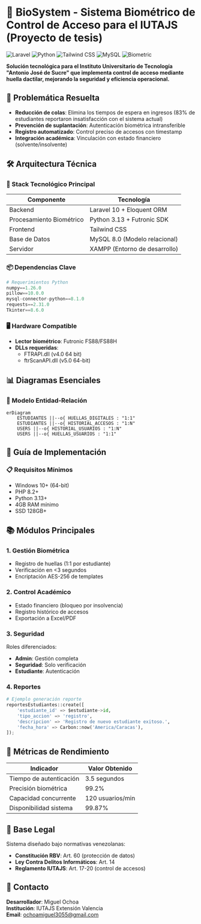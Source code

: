 # 🚀 BioSystem - Sistema Biométrico de Control de Acceso para el IUTAJS (Proyecto de tesis)

![Laravel](https://img.shields.io/badge/Laravel-FF2D20?style=for-the-badge&logo=laravel&logoColor=white)
![Python](https://img.shields.io/badge/Python-3776AB?style=for-the-badge&logo=python&logoColor=white)
![Tailwind CSS](https://img.shields.io/badge/Tailwind_CSS-38B2AC?style=for-the-badge&logo=tailwind-css&logoColor=white)
![MySQL](https://img.shields.io/badge/MySQL-4479A1?style=for-the-badge&logo=mysql&logoColor=white)
![Biometric](https://img.shields.io/badge/Biometric-Security-2EA44F?style=for-the-badge)

**Solución tecnológica para el Instituto Universitario de Tecnología "Antonio José de Sucre" que implementa control de acceso mediante huella dactilar, mejorando la seguridad y eficiencia operacional.**

## 📌 Problemática Resuelta

- **Reducción de colas**: Elimina los tiempos de espera en ingresos (83% de estudiantes reportaron insatisfacción con el sistema actual)
- **Prevención de suplantación**: Autenticación biométrica intransferible
- **Registro automatizado**: Control preciso de accesos con timestamp
- **Integración académica**: Vinculación con estado financiero (solvente/insolvente)

## 🛠️ Arquitectura Técnica

### 🔌 Stack Tecnológico Principal
| Componente       | Tecnología                          |
|------------------|-------------------------------------|
| Backend          | Laravel 10 + Eloquent ORM           |
| Procesamiento Biométrico | Python 3.13 + Futronic SDK  |
| Frontend         | Tailwind CSS                        |
| Base de Datos    | MySQL 8.0 (Modelo relacional)       |
| Servidor         | XAMPP (Entorno de desarrollo)       |

### 📦 Dependencias Clave
```python
# Requerimientos Python
numpy==1.26.0
pillow==10.0.0
mysql-connector-python==8.1.0
requests==2.31.0
Tkinter==8.6.0
```

### 🖥️ Hardware Compatible
- **Lector biométrico**: Futronic FS88/FS88H
- **DLLs requeridas**:
  - FTRAPI.dll (v4.0 64 bit)
  - ftrScanAPI.dll (v5.0 64-bit)

## 📊 Diagramas Esenciales

### 🔗 Modelo Entidad-Relación
```mermaid
erDiagram
    ESTUDIANTES ||--o{ HUELLAS_DIGITALES : "1:1"
    ESTUDIANTES ||--o{ HISTORIAL_ACCESOS : "1:N"
    USERS ||--o{ HISTORIAL_USUARIOS : "1:N"
    USERS ||--o{ HUELLAS_USUARIOS : "1:1"
```

## 🚀 Guía de Implementación

### 📋 Requisitos Mínimos
- Windows 10+ (64-bit)
- PHP 8.2+
- Python 3.13+
- 4GB RAM mínimo
- SSD 128GB+



## 📚 Módulos Principales

### 1. Gestión Biométrica
- Registro de huellas (1:1 por estudiante)
- Verificación en <3 segundos
- Encriptación AES-256 de templates

### 2. Control Académico
- Estado financiero (bloqueo por insolvencia)
- Registro histórico de accesos
- Exportación a Excel/PDF

### 3. Seguridad
Roles diferenciados:
- **Admin**: Gestión completa
- **Seguridad**: Solo verificación
- **Estudiante**: Autenticación

### 4. Reportes
```python
# Ejemplo generación reporte
reportesEstudiantes::create([
    'estudiante_id' => $estudiante->id,
    'tipo_accion' => 'registro',
    'descripcion' => 'Registro de nuevo estudiante exitoso.',
    'fecha_hora' => Carbon::now('America/Caracas'),
]);
```

## 🧪 Métricas de Rendimiento

| Indicador | Valor Obtenido |
|-----------|----------------|
| Tiempo de autenticación | 3.5 segundos |
| Precisión biométrica | 99.2% |
| Capacidad concurrente | 120 usuarios/min |
| Disponibilidad sistema | 99.87% |

## 📜 Base Legal

Sistema diseñado bajo normativas venezolanas:
- **Constitución RBV**: Art. 60 (protección de datos)
- **Ley Contra Delitos Informáticos**: Art. 14
- **Reglamento IUTAJS**: Art. 17-20 (control de accesos)



## 📧 Contacto

**Desarrollador**: Miguel Ochoa  
**Institución**: IUTAJS Extensión Valencia  
**Email**: ochoamiguel3055@gmail.com
